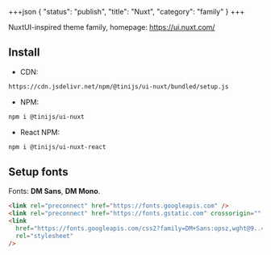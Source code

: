 +++json
{
  "status": "publish",
  "title": "Nuxt",
  "category": "family"
}
+++

NuxtUI-inspired theme family, homepage: https://ui.nuxt.com/

## Install

- CDN:

```txt
https://cdn.jsdelivr.net/npm/@tinijs/ui-nuxt/bundled/setup.js
```

- NPM:

```bash
npm i @tinijs/ui-nuxt
```

- React NPM:

```bash
npm i @tinijs/ui-nuxt-react
```

## Setup fonts

Fonts: **DM Sans**, **DM Mono**.

```html
<link rel="preconnect" href="https://fonts.googleapis.com" />
<link rel="preconnect" href="https://fonts.gstatic.com" crossorigin="" />
<link
  href="https://fonts.googleapis.com/css2?family=DM+Sans:opsz,wght@9..40,100..1000&amp;family=DM+Mono&amp;display=swap"
  rel="stylesheet"
/>
```